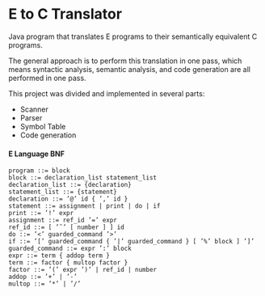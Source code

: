 # E to C Translator #
Java program that translates E programs to their semantically equivalent C programs.

The general approach is to perform this translation in one pass, which means syntactic analysis, semantic analysis, and code generation are all performed in one pass.

This project was divided and implemented in several parts:
* Scanner
* Parser
* Symbol Table
* Code generation


#### E Language BNF ####
    program ::= block
    block ::= declaration_list statement_list
    declaration_list ::= {declaration}
    statement_list ::= {statement}
    declaration ::= ’@’ id { ’,’ id }
    statement ::= assignment | print | do | if
    print ::= ’!’ expr
    assignment ::= ref_id ’=’ expr
    ref_id ::= [ ’˜’ [ number ] ] id
    do ::= ’<’ guarded_command ’>’
    if ::= ’[’ guarded_command { ’|’ guarded_command } [ ’%’ block ] ’]’
    guarded_command ::= expr ’:’ block
    expr ::= term { addop term }
    term ::= factor { multop factor }
    factor ::= ’(’ expr ’)’ | ref_id | number
    addop ::= ’+’ | ’-’
    multop ::= ’*’ | ’/’
